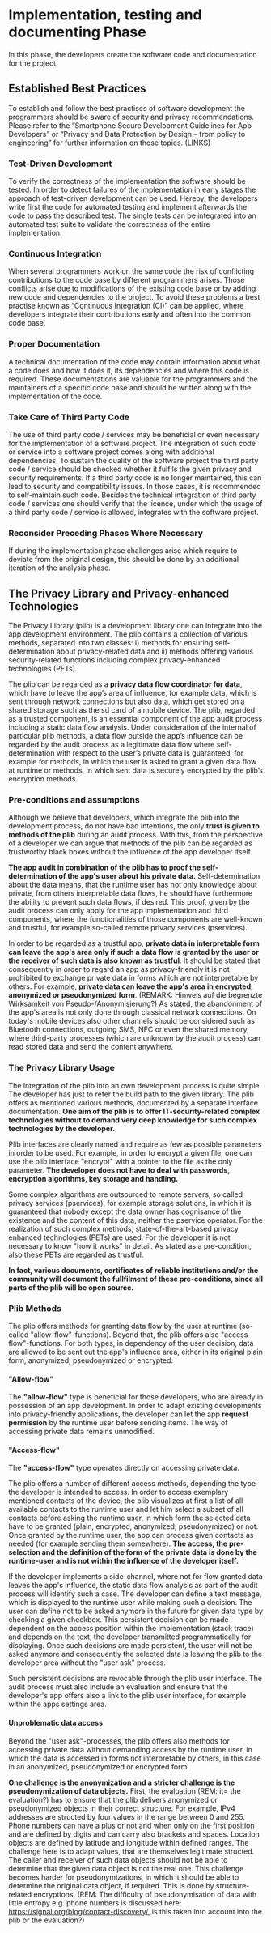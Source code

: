 # Implementation, testing and documenting Phase

In this phase, the developers create the software code and documentation for the project.

## Established Best Practices

To establish and follow the best practises of software development the programmers should be aware of security and privacy recommendations.  Please refer to the “Smartphone Secure Development Guidelines for App Developers” or “Privacy and Data Protection by Design – from policy to engineering” for further information on those topics. (LINKS)

### Test-Driven Development

To verify the correctness of the implementation the software should be tested. In order to detect failures of the implementation in early stages the approach of test-driven development can be used. Hereby, the developers write first the code for automated testing and implement afterwards the code to pass the described test. The single tests can be integrated into an automated test suite to validate the correctness of the entire implementation.

### Continuous Integration

When several programmers work on the same code the risk of conflicting contributions to the code base by different programmers arises. Those conflicts arise due to modifications of the existing code base or by adding new code and dependencies to the project. To avoid these problems a best practise known as “Continuous Integration (CI)” can be applied, where developers integrate their contributions early and often into the common code base.

### Proper Documentation

A technical documentation of the code may contain information about what a code does and how it does it, its dependencies and where this code is required. These documentations are valuable for the programmers and the maintainers of a specific code base and should be written along with the implementation of the code.

### Take Care of Third Party Code

The use of third party code / services may be beneficial or even necessary for the implementation of a software project. The integration of such code or service into a software project comes along with additional dependencies. To sustain the quality of the software project the third party code / service should be checked whether it fulfils the given privacy and security requirements. If a third party code is no longer maintained, this can lead to security and compatibility issues. In those cases, it is recommended to self-maintain such code. Besides the technical integration of third party code / services one should verify that the licence, under which the usage of a third party code / service is allowed, integrates with the software project.

### Reconsider Preceding Phases Where Necessary

If during the implementation phase challenges arise which require to deviate from the original design, this should be done by an additional iteration of the analysis phase.


## **The Privacy Library and Privacy-enhanced Technologies**

The Privacy Library \(plib\) is a development library one can integrate into the app development environment. The plib contains a collection of various methods, separated into two classes: i\) methods for ensuring self-determination about privacy-related data and ii\) methods offering various security-related functions including complex privacy-enhanced technologies \(PETs\).



The plib can be regarded as a **privacy data flow coordinator for data**, which have to leave the app’s area of influence, for example data, which is sent through network connections but also data, which get stored on a shared storage such as the sd card of a mobile device. The plib, regarded as a trusted component, is an essential component of the app audit process including a static data flow analysis. Under consideration of the internal of particular plib methods, a data flow outside the app’s influence can be regarded by the audit process as a legitimate data flow where self-determination with respect to the user’s private data is guaranteed, for example for methods, in which the user is asked to grant a given data flow at runtime or methods, in which sent data is securely encrypted by the plib’s encryption methods.



### **Pre-conditions and assumptions**

Although we believe that developers, which integrate the plib into the development process, do not have bad intentions, the only **trust is given to methods of the plib** during an audit process. With this, from the perspective of a developer we can argue that methods of the plib can be regarded as trustworthy black boxes without the influence of the app developer itself. 

**The app audit in combination of the plib has to proof the self-determination of the app's user about his private data.** Self-determination about the data means, that the runtime user has not only knowledge about private, from others interpretable data flows, he should have furthermore the ability to prevent such data flows, if desired. This proof, given by the audit process can only apply for the app implementation and third components, where the functionalities of those components are well-known and trustful, for example so-called remote privacy services \(pservices\). 

In order to be regarded as a trustful app, **private data in interpretable form can leave the app's area only if such a data flow is granted by the user or the receiver of such data is also known as trustful**. It should be stated that consequently in order to regard an app as privacy-friendly it is not prohibited to exchange private data in forms which are not interpretable by others. For example, **private data can leave the app's area in encrypted, anonymized or pseudonymized form**. 
(REMARK: Hinweis auf die begrenzte Wirksamkeit von Pseudo-/Anonymisierung?)
As stated, the abandonment of the app's area is not only done through classical network connections. On today's mobile devices also other channels should be considered such as Bluetooth connections, outgoing SMS, NFC or even the shared memory, where third-party processes \(which are unknown by the audit process\) can read stored data and send the content anywhere.



### The Privacy Library Usage

The integration of the plib into an own development process is quite simple. The developer has just to refer the build path to the given library. The plib offers as mentioned various methods, documented by a separate interface documentation. **One aim of the plib is to offer IT-security-related complex technologies without to demand very deep knowledge for such complex technologies by the developer.**

Plib interfaces are clearly named and require as few as possible parameters in order to be used. For example, in order to encrypt a given file, one can use the plib interface "encrypt" with a pointer to the file as the only parameter. **The developer does not have to deal with passwords, encryption algorithms, key storage and handling.**

Some complex algorithms are outsourced to remote servers, so called privacy services \(pservices\), for example storage solutions, in which it is guaranteed that nobody except the data owner has cognisance of the existence and the content of this data, neither the pservice operator. For the realization of such complex methods, state-of-the-art-based privacy enhanced technologies \(PETs\) are used. For the developer it is not necessary to know "how it works" in detail. As stated as a pre-condition, also these PETs are regarded as trustful. 

**In fact, various documents, certificates of reliable institutions and/or the community will document the fullfilment of these pre-conditions, since all parts of the plib will be open source.**

### Plib Methods

The plib offers methods for granting data flow by the user at runtime \(so-called "allow-flow"-functions\). Beyond that, the plib offers also "access-flow"-functions. For both types, in dependency of the user decision, data are allowed to be sent out the app's influence area, either in its original plain form, anonymized, pseudonymized or encrypted. 

#### "Allow-flow"
The **"allow-flow"** type is beneficial for those developers, who are already in possession of an app development. In order to adapt existing developments into privacy-friendly applications, the developer can let the app **request permission** by the runtime user before sending items. The way of accessing private data remains unmodified. 

#### "Access-flow"
The **"access-flow"** type operates directly on accessing private data. 

The plib offers a number of different access methods, depending the type the developer is intended to access. In order to access exemplary mentioned contacts of the device, the plib visualizes at first a list of all available contacts to the runtime user and let him select a subset of all contacts before asking the runtime user, in which form the selected data have to be granted \(plain, encrypted, anonymized, pseudonymized\) or not. Once granted by the runtime user, the app can process given contacts as needed \(for example sending them somewhere\). **The access, the pre-selection and the definition of the form of the private data is done by the runtime-user and is not within the influence of the developer itself.**

If the developer implements a side-channel, where not for flow granted data leaves the app's influence, the static data flow analysis as part of the audit process will identify such a case. The developer can define a text message, which is displayed to the runtime user while making such a decision. The user can define not to be asked anymore in the future for given data type by checking a given checkbox. This persistent decision can be made dependent on the access position within the implementation \(stack trace\) and depends on the text, the developer transmitted programmatically for displaying. Once such decisions are made persistent, the user will not be asked anymore and consequently the selected data is leaving the plib to the developer area without the "user ask" process. 

Such persistent decisions are revocable through the plib user interface. The audit process must also include an evaluation and ensure that the developer's app offers also a link to the plib user interface, for example within the apps settings area. 

#### Unproblematic data access

Beyond the "user ask"-processes, the plib offers also methods for accessing private data without demanding access by the runtime user, in which the data is accessed in forms not interpretable by others, in this case in an anonymized, pseudonymized or encrypted form.

**One challenge is the anonymization and a stricter challenge is the pseudonymization of data objects.** First, the evaluation
(REM: it= the evaluation?)
has to ensure that the plib delivers anonymized or pseudonymized objects in their correct structure. For example, IPv4 addresses are structed by four values in the range between 0 and 255. Phone numbers can have a plus or not and when only on the first position and are defined by digits and can carry also brackets and spaces. Location objects are defined by latitude and longitude within defined ranges. The challenge here is to adapt values, that are themselves legitimate structed. The caller and receiver of such data objects should not be able to determine that the given data object is not the real one. This challenge becomes harder for pseudonymizations, in which it should be able to determine the original data object, if required. This is done by structure-related encryptions.
(REM: The difficulty of pseudonymisation of data with little entropy e.g. phone numbers is discussed here: https://signal.org/blog/contact-discovery/, is this taken into account into the plib or the evaluation?)







